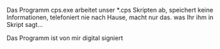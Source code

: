 Das Programm cps.exe arbeitet unser *.cps Skripten ab,
speichert keine Informationen,
telefoniert nie nach Hause,
macht nur das. was Ihr ihm in Skript sagt...

Das Programm ist von mir digital signiert
